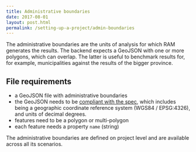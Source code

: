 ```yaml
---
title: Administrative boundaries
date: 2017-08-01
layout: post.html
permalink: /setting-up-a-project/admin-boundaries
---
```


The administrative boundaries are the units of analysis for which RAM generates the results. The backend expects a GeoJSON with one or more polygons, which can overlap. The latter is useful to benchmark results for, for example, municipalities against the results of the bigger province.

## File requirements

* a GeoJSON file with administrative boundaries
* the GeoJSON needs to be [compliant with the spec](https://tools.ietf.org/html/rfc7946), which includes being a geographic coordinate reference system (WGS84 / EPSG:4326), and units of decimal degrees.
* features need to be a polygon or multi-polygon
* each feature needs a property `name` (string)

The administrative boundaries are defined on project level and are available across all its scenarios.